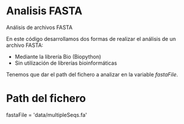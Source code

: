 # Analisis FASTA
Análisis de archivos FASTA

En este código desarrollamos dos formas de realizar el análisis de un archivo FASTA:

* Mediante la librería Bio (Biopython)
* Sin utilización de librerías bioinformáticas


Tenemos que dar el path del fichero a analizar en la variable *fastaFile*. 

# Path del fichero
fastaFile = 'data/multipleSeqs.fa'


